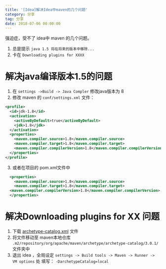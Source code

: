 ```yaml
---
title: '[Idea]解决Idea中maven的几个问题'
category: 分享
tag: 分享
date: 2018-07-06 00:00:00
---
```



强迫症，受不了 idea中 maven 的几个问题。
1. 总是提示 `java 1.5 将在将来的版本中移除...`
2. 卡在 `Downloading plugins for XXXX`


# 解决java编译版本1.5的问题

1. 在 `settings ->Build -> Java Compler`  修改java版本为 8
2. 修改 maven 的 `conf/settings.xml` 文件：
```xml
<profile>
  <id>jdk-1.8</id>
  <activation>
    <activeByDefault>true</activeByDefault>
    <jdk>1.8</jdk>
  </activation>
  <properties>
    <maven.compiler.source>1.8</maven.compiler.source>
    <maven.compiler.target>1.8</maven.compiler.target>
    <maven.compiler.compilerVersion>1.8</maven.compiler.compilerVersion>
  </properties>
</profile>
```
3. 或者在项目的 pom.xml文件中
```xml
  <properties>
    <maven.compiler.source>1.8</maven.compiler.source>
    <maven.compiler.target>1.8</maven.compiler.target>
  <maven.compiler.compilerVersion>1.8</maven.compiler.compilerVersion>
  </properties>
```


# 解决Downloading plugins for XX 问题

1. 下载  [archetype-catalog.xml](http://repo.maven.apache.org/maven2/archetype-catalog.xml) 文件
2. 将文件移动至 maven本地仓库 `.m2/repository/org/apache/maven/archetype/archetype-catalog/3.0.1/` 文件夹中
3. 退出 idea ，全局设定 `settings -> Build tools -> Maven -> Runner -> VM options` 处 填写：  `-DarchetypeCatalog=local`
